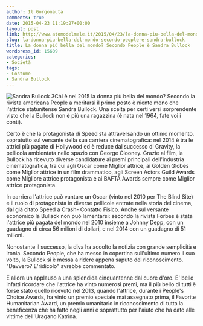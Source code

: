 ```yaml
---
author: Il Gorgonauta
comments: true
date: 2015-04-23 11:19:27+00:00
layout: post
link: http://www.atomodelmale.it/2015/04/23/la-donna-piu-bella-del-mondo-secondo-people-e-sandra-bullock/
slug: la-donna-piu-bella-del-mondo-secondo-people-e-sandra-bullock
title: La donna più bella del mondo? Secondo People è Sandra Bullock
wordpress_id: 15609
categories:
- Società
tags:
- Costume
- Sandra Bullock
---
```


![Sandra Bullock 3](http://www.atomodelmale.it/wp-content/uploads/2015/04/Sandra-Bullock-3-300x166.jpg)Chi è nel 2015 la donna più bella del mondo? Secondo la rivista americana People a meritarsi il primo posto è niente meno che l'attrice statunitense Sandra Bullock. Una scelta per certi versi sorprendente visto che la Bullock non è più una ragazzina (è nata nel 1964, fate voi i conti).

Certo è che la protagonista di Speed sta attraversando un ottimo momento, sopratutto sul versante della sua carriera cinematografica: nel 2014 è tra le attrici più pagate di Hollywood ed è reduce dal successo di Gravity, la pellicola ambientata nello spazio con George Clooney. Grazie al film, la Bullock ha ricevuto diverse candidature ai premi principali dell'industria cinematografica, tra cui agli Oscar come Miglior attrice, ai Golden Globes come Miglior attrice in un film drammatico, agli Screen Actors Guild Awards come Migliore attrice protagonista e ai BAFTA Awards sempre come Miglior attrice protagonista.


In carriera l'attrice può vantare un Oscar (vinto nel 2010 per The Blind Site) e il ruolo di protagonista in diverse pellicole entrate nella storia del cinema, dal già citato Speed a Crash- Contatto Fisico. Anche sul versante economico la Bullack non può lamentarsi: secondo la rivista Forbes è stata l'attrice più pagata del mondo nel 2010 insieme a Johnny Depp, con un guadagno di circa 56 milioni di dollari, e nel 2014 con un guadagno di 51 milioni.

Nonostante il successo, la diva ha accolto la notizia con grande semplicità e ironia. Secondo People, che ha messo in copertina sull'ultimo numero il suo volto, la Bullock si è messa a ridere appena saputo del riconoscimento. "Davvero? E'ridicolo" avrebbe commentato.

E allora un applauso a una splendida cinquantenne dal cuore d'oro. E' bello infatti ricordare che l'attrice ha vinto numerosi premi, ma il più bello di tutti è forse stato quello ricevuto nel 2013, quando l'attrice, durante i People's Choice Awards, ha vinto un premio speciale mai assegnato prima, il Favorite Humanitarian Award, un premio umanitario in riconoscimento di tutta la beneficenza che ha fatto negli anni e soprattutto per l'aiuto che ha dato alle vittime dell'Uragano Katrina.
